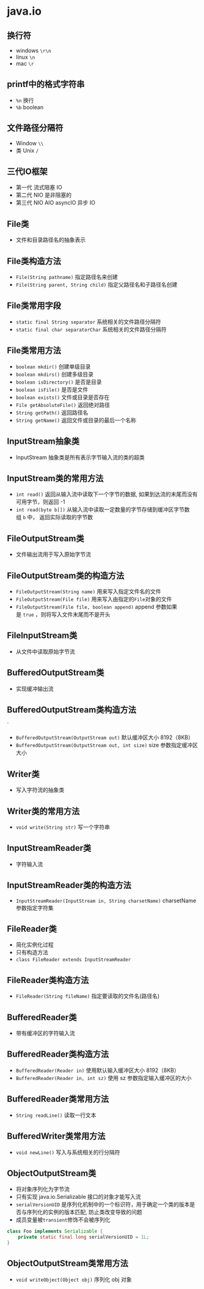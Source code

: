 # java.io

## 换行符

- windows `\r\n`
- linux `\n`
- mac `\r`

## printf中的格式字符串

- `%n` 换行
- `%b` boolean

## 文件路径分隔符

- Window `\\` 
- 类 Unix `/` 

## 三代IO框架

- 第一代 流式阻塞 IO
- 第二代 NIO 是非阻塞的
- 第三代 NIO AIO asyncIO 异步 IO

## File类

- 文件和目录路径名的抽象表示

## File类构造方法

- `File(String pathname)` 指定路径名来创建 
- `File(String parent, String child)` 指定父路径名和子路径名创建

## File类常用字段

- `static final String separator` 系统相关的文件路径分隔符
- `static final char separatorChar` 系统相关的文件路径分隔符

## File类常用方法

- `boolean mkdir()` 创建单级目录
- `boolean mkdirs()` 创建多级目录
- `boolean isDirectory()` 是否是目录
- `boolean isFile()` 是否是文件
- `boolean exists()` 文件或目录是否存在
- `File getAbsoluteFile()` 返回绝对路径
- `String getPath()` 返回路径名
- `String getName()` 返回文件或目录的最后一个名称

## InputStream抽象类

- InputStream 抽象类是所有表示字节输入流的类的超类

## InputStream类的常用方法

- `int read()` 返回从输入流中读取下一个字节的数据, 如果到达流的末尾而没有可用字节，则返回 -1
- `int read(byte b[])` 从输入流中读取一定数量的字节存储到缓冲区字节数组 `b` 中， 返回实际读取的字节数

## FileOutputStream类

- 文件输出流用于写入原始字节流

## FileOutputStream类的构造方法

- `FileOutputStream(String name)` 用来写入指定文件名的文件
- `FileOutputStream(File file)` 用来写入由指定的`File`对象的文件
- `FileOutputStream(File file, boolean append)` append 参数如果是 `true` ，则将写入文件末尾而不是开头

## FileInputStream类

- 从文件中读取原始字节流

## BufferedOutputStream类

- 实现缓冲输出流

## BufferedOutputStream类构造方法
 `
- `BufferedOutputStream(OutputStream out)` 默认缓冲区大小 8192（8KB）
- `BufferedOutputStream(OutputStream out, int size)` size 参数指定缓冲区大小

## Writer类

- 写入字符流的抽象类

## Writer类的常用方法

- `void write(String str)` 写一个字符串

## InputStreamReader类

- 字符输入流

## InputStreamReader类的构造方法

- `InputStreamReader(InputStream in, String charsetName)` charsetName 参数指定字符集

## FileReader类

- 简化实例化过程
- 只有构造方法
- `class FileReader extends InputStreamReader`

## FileReader类构造方法

- `FileReader(String fileName)` 指定要读取的文件名(路径名)

## BufferedReader类

- 带有缓冲区的字符输入流

## BufferedReader类构造方法

- `BufferedReader(Reader in)` 使用默认输入缓冲区大小 8192（8KB）
- `BufferedReader(Reader in, int sz)` 使用 sz 参数指定输入缓冲区的大小

## BufferedReader类常用方法

- `String readLine()` 读取一行文本

## BufferedWriter类常用方法

- `void newLine()` 写入与系统相关的行分隔符

## ObjectOutputStream类

- 将对象序列化为字节流
- 只有实现 java.io.Serializable 接口的对象才能写入流
- `serialVersionUID` 是序列化机制中的一个标识符，用于确定一个类的版本是否与序列化的实例的版本匹配, 防止类改变导致的问题
- 成员变量被`transient`修饰不会被序列化

```java
class Foo implements Serializable {
	private static final long serialVersionUID = 1L;
}
```

## ObjectOutputStream类常用方法

-  `void writeObject(Object obj)` 序列化 obj 对象